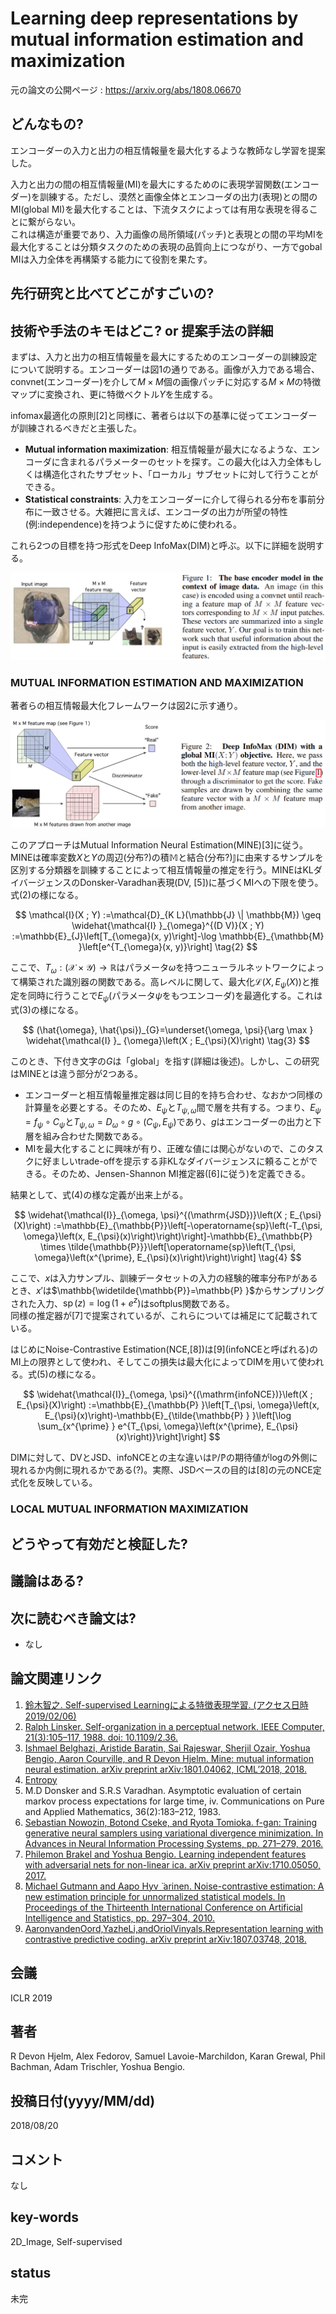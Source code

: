 # Learning deep representations by mutual information estimation and maximization

元の論文の公開ページ : https://arxiv.org/abs/1808.06670

## どんなもの?
エンコーダーの入力と出力の相互情報量を最大化するような教師なし学習を提案した。

入力と出力の間の相互情報量(MI)を最大にするためのに表現学習関数(エンコーダー)を訓練する。ただし、漠然と画像全体とエンコーダの出力(表現)との間のMI(global MI)を最大化することは、下流タスクによっては有用な表現を得ることに繋がらない。  
これは構造が重要であり、入力画像の局所領域(パッチ)と表現との間の平均MIを最大化することは分類タスクのための表現の品質向上につながり、一方でgobal MIは入力全体を再構築する能力にて役割を果たす。

## 先行研究と比べてどこがすごいの?

## 技術や手法のキモはどこ? or 提案手法の詳細
まずは、入力と出力の相互情報量を最大にするためのエンコーダーの訓練設定について説明する。エンコーダーは図1の通りである。画像が入力である場合、convnet(エンコーダー)を介して$M\times M$個の画像パッチに対応する$M\times M$の特徴マップに変換され、更に特徴ベクトル$Y$を生成する。

infomax最適化の原則[2]と同様に、著者らは以下の基準に従ってエンコーダーが訓練されるべきだと主張した。

- **Mutual information maximization**: 相互情報量が最大になるような、エンコーダに含まれるパラメーターのセットを探す。この最大化は入力全体もしくは構造化されたサブセット、「ローカル」サブセットに対して行うことができる。
- **Statistical constraints**: 入力をエンコーダーに介して得られる分布を事前分布に一致させる。大雑把に言えば、エンコーダの出力が所望の特性(例:independence)を持つように促すために使われる。

これら2つの目標を持つ形式をDeep InfoMax(DIM)と呼ぶ。以下に詳細を説明する。

![fig1](img/LDRbMIEaM/fig1.png)

### MUTUAL INFORMATION ESTIMATION AND MAXIMIZATION
著者らの相互情報最大化フレームワークは図2に示す通り。

![fig2](img/LDRbMIEaM/fig2.png)

このアプローチはMutual Information Neural Estimation(MINE)[3]に従う。MINEは確率変数$X$と$Y$の周辺(分布?)の積$\mathbb{M}$と結合(分布?)$\mathbb{J}$に由来するサンプルを区別する分類器を訓練することによって相互情報量の推定を行う。MINEはKLダイバージェンスのDonsker-Varadhan表現(DV, [5])に基づくMIへの下限を使う。式(2)の様になる。

$$
\mathcal{I}(X ; Y) :=\mathcal{D}_{K L}(\mathbb{J} \| \mathbb{M}) \geq \widehat{\mathcal{I} }_{\omega}^{(D V)}(X ; Y) :=\mathbb{E}_{J}\left[T_{\omega}(x, y)\right]-\log \mathbb{E}_{\mathbb{M} }\left[e^{T_{\omega}(x, y)}\right] \tag{2}
$$

ここで、$T_ \omega:(\mathcal{X}\times\mathcal{Y})\to \mathbb{R}$はパラメータ$\omega$を持つニューラルネットワークによって構築された識別器の関数である。高レベルに関して、最大化$\mathcal{L}(X,E_ \psi(X))$と推定を同時に行うことで$E_ \psi$(パラメータ$\psi$をもつエンコーダ)を最適化する。これは式(3)の様になる。

$$
(\hat{\omega}, \hat{\psi})_{G}=\underset{\omega, \psi}{\arg \max } \widehat{\mathcal{I} }_ {\omega}\left(X ; E_{\psi}(X)\right) \tag{3}
$$

このとき、下付き文字の$G$は「global」を指す(詳細は後述)。しかし、この研究はMINEとは違う部分が2つある。

- エンコーダーと相互情報量推定器は同じ目的を持ち合わせ、なおかつ同様の計算量を必要とする。そのため、$E_ \psi$と$T_ {\psi,\omega}$間で層を共有する。つまり、$E_ {\psi}=f_ {\psi} \circ C_ {\psi}$と$T_ {\psi, \omega}=D_ {\omega} \circ g \circ\left(C_ {\psi}, E_ {\psi}\right)$であり、$g$はエンコーダーの出力と下層を組み合わせた関数である。
- MIを最大化することに興味が有り、正確な値には関心がないので、このタスクに好ましいtrade-offを提示する非KLなダイバージェンスに頼ることができる。そのため、Jensen-Shannon MI推定器([6]に従う)を定義できる。

結果として、式(4)の様な定義が出来上がる。

$$
\widehat{\mathcal{I}}_{\omega, \psi}^{(\mathrm{JSD})}\left(X ; E_{\psi}(X)\right) :=\mathbb{E}_{\mathbb{P}}\left[-\operatorname{sp}\left(-T_{\psi, \omega}\left(x, E_{\psi}(x)\right)\right)\right]-\mathbb{E}_{\mathbb{P} \times \tilde{\mathbb{P}}}\left[\operatorname{sp}\left(T_{\psi, \omega}\left(x^{\prime}, E_{\psi}(x)\right)\right)\right] \tag{4}
$$

ここで、$x$は入力サンプル、訓練データセットの入力の経験的確率分布$\mathbb{P}$があるとき、$x'$は$\mathbb{\widetilde{\mathbb{P}}=\mathbb{P} }$からサンプリングされた入力、$\operatorname{sp}(z)=\log(1+e^z)$はsoftplus関数である。  
同様の推定器が[7]で提案されているが、これらについては補足にて記載されている。

はじめにNoise-Contrastive Estimation(NCE,[8])は[9]\(infoNCEと呼ばれる\)のMI上の限界として使われ、そしてこの損失は最大化によってDIMを用いて使われる。式(5)の様になる。

$$
\widehat{\mathcal{I}}_{\omega, \psi}^{(\mathrm{infoNCE})}\left(X ; E_{\psi}(X)\right) :=\mathbb{E}_{\mathbb{P} }\left[T_{\psi, \omega}\left(x, E_{\psi}(x)\right)-\mathbb{E}_{\tilde{\mathbb{P} } }\left[\log \sum_{x^{\prime} } e^{T_{\psi, \omega}\left(x^{\prime}, E_{\psi}(x)\right)}\right]\right]
$$

DIMに対して、DVとJSD、infoNCEとの主な違いは$\mathbb{P}/\mathbb{\widetilde P}$の期待値がlogの外側に現れるか内側に現れるかである(?)。実際、JSDベースの目的は[8]の元のNCE定式化を反映している。

### LOCAL MUTUAL INFORMATION MAXIMIZATION



## どうやって有効だと検証した?

## 議論はある?

## 次に読むべき論文は?
- なし

## 論文関連リンク
1. [鈴⽊智之. Self-supervised Learningによる特徴表現学習. (アクセス日時 2019/02/06)](http://hirokatsukataoka.net/temp/cvpaper.challenge/SSL_0929_final.pdf)
2. [Ralph Linsker. Self-organization in a perceptual network. IEEE Computer, 21(3):105–117, 1988. doi: 10.1109/2.36.](https://ieeexplore.ieee.org/document/36)
3. [Ishmael Belghazi, Aristide Baratin, Sai Rajeswar, Sherjil Ozair, Yoshua Bengio, Aaron Courville, and R Devon Hjelm. Mine: mutual information neural estimation. arXiv preprint arXiv:1801.04062, ICML’2018, 2018.](https://arxiv.org/abs/1801.04062)
4. [Entropy](/complementary/#Entropy.md)
5. M.D Donsker and S.R.S Varadhan. Asymptotic evaluation of certain markov process expectations for large time, iv. Communications on Pure and Applied Mathematics, 36(2):183–212, 1983.
6. [Sebastian Nowozin, Botond Cseke, and Ryota Tomioka. f-gan: Training generative neural samplers using variational divergence minimization. In Advances in Neural Information Processing Systems, pp. 271–279, 2016.](https://arxiv.org/abs/1606.00709)
7. [Philemon Brakel and Yoshua Bengio. Learning independent features with adversarial nets for non-linear ica. arXiv preprint arXiv:1710.05050, 2017.](https://arxiv.org/abs/1710.05050)
8. [Michael Gutmann and Aapo Hyv ̈ arinen. Noise-contrastive estimation: A new estimation principle for unnormalized statistical models. In Proceedings of the Thirteenth International Conference on Artificial Intelligence and Statistics, pp. 297–304, 2010.](http://proceedings.mlr.press/v9/gutmann10a/gutmann10a.pdf)
9. [AaronvandenOord,YazheLi,andOriolVinyals.Representation learning with contrastive predictive coding. arXiv preprint arXiv:1807.03748, 2018.](https://arxiv.org/abs/1807.03748)

## 会議
ICLR 2019

## 著者
R Devon Hjelm, Alex Fedorov, Samuel Lavoie-Marchildon, Karan Grewal, Phil Bachman, Adam Trischler, Yoshua Bengio.

## 投稿日付(yyyy/MM/dd)
2018/08/20

## コメント
なし

## key-words
2D_Image, Self-supervised

## status
未完